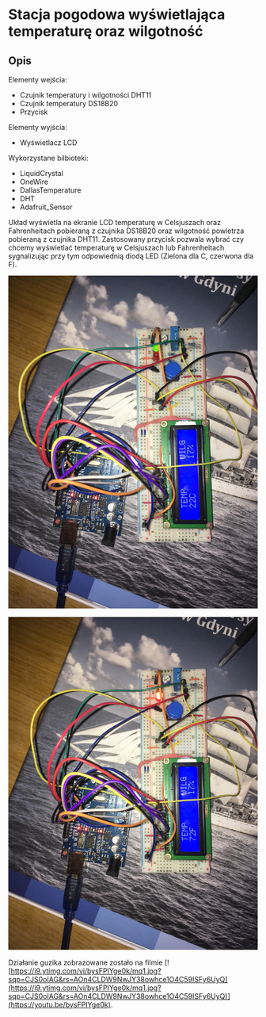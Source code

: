 # Stacja pogodowa wyświetlająca temperaturę oraz wilgotność

## Opis
Elementy wejścia:
* Czujnik temperatury i wilgotności DHT11
* Czujnik temperatury DS18B20
* Przycisk

Elementy wyjścia:
* Wyświetlacz LCD

Wykorzystane bilbioteki:
* LiquidCrystal
* OneWire
* DallasTemperature
* DHT
* Adafruit_Sensor

Układ wyświetla na ekranie LCD temperaturę w Celsjuszach oraz Fahrenheitach pobieraną z czujnika DS18B20 oraz wilgotność powietrza pobieraną z czujnika DHT11.
Zastosowany przycisk pozwala wybrać czy chcemy wyświetlać temperaturę w Celsjuszach lub Fahrenheitach sygnalizując przy tym odpowiednią diodą LED (Zielona dla C, czerwona dla F).

![photoC](media/photoC.JPG)

![photoF](media/photoF.JPG)

Działanie guzika zobrazowane zostało na filmie [![https://i9.ytimg.com/vi/bysFPIYge0k/mq1.jpg?sqp=CJS0oIAG&rs=AOn4CLDW9NwJY38owhce1O4C59ISFy6UyQ](https://i9.ytimg.com/vi/bysFPIYge0k/mq1.jpg?sqp=CJS0oIAG&rs=AOn4CLDW9NwJY38owhce1O4C59ISFy6UyQ)](https://youtu.be/bysFPIYge0k).

